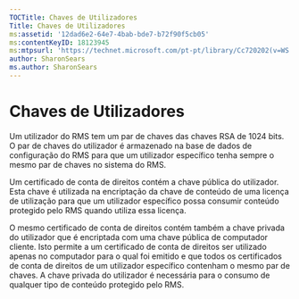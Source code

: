 ```yaml
---
TOCTitle: Chaves de Utilizadores
Title: Chaves de Utilizadores
ms:assetid: '12dad6e2-64e7-4bab-bde7-b72f90f5cb05'
ms:contentKeyID: 18123945
ms:mtpsurl: 'https://technet.microsoft.com/pt-pt/library/Cc720202(v=WS.10)'
author: SharonSears
ms.author: SharonSears
---
```


Chaves de Utilizadores
======================

Um utilizador do RMS tem um par de chaves das chaves RSA de 1024 bits. O par de chaves do utilizador é armazenado na base de dados de configuração do RMS para que um utilizador específico tenha sempre o mesmo par de chaves no sistema do RMS.

Um certificado de conta de direitos contém a chave pública do utilizador. Esta chave é utilizada na encriptação da chave de conteúdo de uma licença de utilização para que um utilizador específico possa consumir conteúdo protegido pelo RMS quando utiliza essa licença.

O mesmo certificado de conta de direitos contém também a chave privada do utilizador que é encriptada com uma chave pública de computador cliente. Isto permite a um certificado de conta de direitos ser utilizado apenas no computador para o qual foi emitido e que todos os certificados de conta de direitos de um utilizador específico contenham o mesmo par de chaves. A chave privada do utilizador é necessária para o consumo de qualquer tipo de conteúdo protegido pelo RMS.
